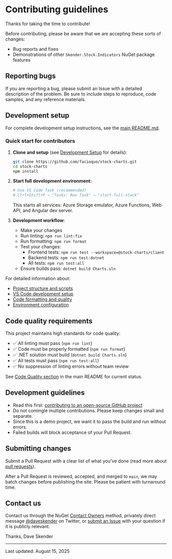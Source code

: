 # Contributing guidelines

Thanks for taking the time to contribute!

Before contributing, please be aware that we are accepting these sorts of changes:

- Bug reports and fixes
- Demonstrations of other `Skender.Stock.Indicators` NuGet package features

## Reporting bugs

If you are reporting a bug, please submit an Issue with a detailed description of the problem. Be sure to include steps to reproduce, code samples, and any reference materials.

## Development setup

For complete development setup instructions, see the [main README.md](../README.md#development-setup).

### Quick start for contributors

1. **Clone and setup** (see [Development Setup](../README.md#development-setup) for details):

   ```bash
   git clone https://github.com/facioquo/stock-charts.git
   cd stock-charts
   npm install
   ```

2. **Start full development environment**:

   ```bash
   # Use VS Code Task (recommended)
   # Ctrl+Shift+P → "Tasks: Run Task" → "start-full-stack"
   ```

   This starts all services: Azure Storage emulator, Azure Functions, Web API, and Angular dev server.

3. **Development workflow**:
   - Make your changes
   - Run linting: `npm run lint:fix`
   - Run formatting: `npm run format`
   - Test your changes:
     - Frontend tests: `npm run test --workspace=@stock-charts/client`
     - Backend tests: `npm run test:dotnet`
     - All tests: `npm run test:all`
   - Ensure builds pass: `dotnet build Charts.sln`

For detailed information about:

- [Project structure and scripts](../README.md#project-structure)
- [VS Code development setup](../README.md#vs-code-development)
- [Code formatting and quality](../README.md#code-formatting-and-quality)
- [Environment configuration](../README.md#environment-configuration)

## Code quality requirements

This project maintains high standards for code quality:

- ✅ All linting must pass (`npm run lint`)
- ✅ Code must be properly formatted (`npm run format`)
- ✅ .NET solution must build (`dotnet build Charts.sln`)
- ✅ All tests must pass (`npm run test:all`)
- ✅ No suppression of linting errors without team review

See [Code Quality section](../README.md#code-quality-and-verification) in the main README for current status.

## Development guidelines

- Read this first: [contributing to an open-source GitHub project](https://codeburst.io/a-step-by-step-guide-to-making-your-first-github-contribution-5302260a2940)
- Do not comingle multiple contributions. Please keep changes small and separate.
- Since this is a demo project, we want it to pass the build and run without errors.
- Failed builds will block acceptance of your Pull Request.

## Submitting changes

Submit a Pull Request with a clear list of what you've done (read more about [pull requests](http://help.github.com/pull-requests/)).

After a Pull Request is reviewed, accepted, and merged to `main`, we may batch changes before publishing the site. Please be patient with turnaround time.

## Contact us

Contact us through the NuGet [Contact Owners](https://www.nuget.org/packages/Skender.Stock.Indicators) method, privately direct message [@daveskender](https://twitter.com/messages/compose?recipient_id=27475431) on Twitter, or [submit an Issue](https://github.com/facioquo/stock-charts/issues) with your question if it is publicly relevant.

Thanks,
Dave Skender

---

Last updated: August 15, 2025

